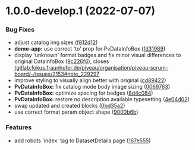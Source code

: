 # 1.0.0-develop.1 (2022-07-07)


### Bug Fixes

* adjust catalog img sizes ([f812d12](https://gitlab.fokus.fraunhofer.de/piveau/hub/piveau-hub-ui-modules/commit/f812d12ca423af1daeac608f395cf286456812b9))
* **demo-app:** use correct 'to' prop for PvDataInfoBox ([fd31989](https://gitlab.fokus.fraunhofer.de/piveau/hub/piveau-hub-ui-modules/commit/fd319891ae1f30f518c6ba5408802e50da448bf3))
* display 'unknown' format badges and fix minor visual differences to original DataInfoBox ([9c226f6](https://gitlab.fokus.fraunhofer.de/piveau/hub/piveau-hub-ui-modules/commit/9c226f673931d8b821a16277e5b4959666dc335d)), closes [/gitlab.fokus.fraunhofer.de/piveau/organisation/piveau-scrum-board/-/issues/2153#note_229297](https://gitlab.fokus.fraunhofer.de//gitlab.fokus.fraunhofer.de/piveau/organisation/piveau-scrum-board/-/issues/2153/issues/note_229297)
* improve styling to visually align better with original ([cd89422](https://gitlab.fokus.fraunhofer.de/piveau/hub/piveau-hub-ui-modules/commit/cd89422baeec8a9a909a60d7cd95e270575fd662))
* **PvDataInfoBox:** fix catalog mode body image sizing ([0069763](https://gitlab.fokus.fraunhofer.de/piveau/hub/piveau-hub-ui-modules/commit/0069763200f05eb4b8943568f97dda0035272771))
* **PvDataInfoBox:** optimize spacing for badges ([8d4c084](https://gitlab.fokus.fraunhofer.de/piveau/hub/piveau-hub-ui-modules/commit/8d4c084eef8df5e7bd79abd2d9b489dd765f874d))
* **PvDataInfoBox:** restore no description available typesetting ([4e04d02](https://gitlab.fokus.fraunhofer.de/piveau/hub/piveau-hub-ui-modules/commit/4e04d027697e2090661634841a324c7842131dd8))
* swap updated and created blocks ([0bd35a2](https://gitlab.fokus.fraunhofer.de/piveau/hub/piveau-hub-ui-modules/commit/0bd35a21a1c456649f069476b684dff505fc5e86))
* use correct format param object shape ([9000b6b](https://gitlab.fokus.fraunhofer.de/piveau/hub/piveau-hub-ui-modules/commit/9000b6b66fd2bb6afbe4db02cc88b4622df56d55))


### Features

* add robots 'index' tag to DatasetDetails page ([167e555](https://gitlab.fokus.fraunhofer.de/piveau/hub/piveau-hub-ui-modules/commit/167e555fc1d435c9ad9ff60a611a4f038e721f60))
